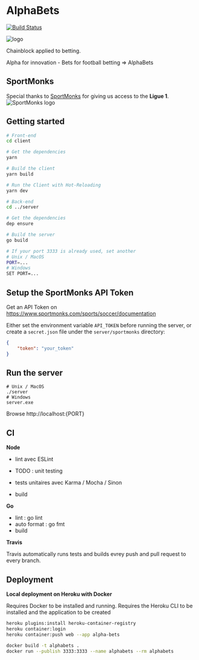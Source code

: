# AlphaBets
[![Build Status](https://travis-ci.org/tsauvajon/ws-blockchain.svg?branch=dev)](https://travis-ci.org/tsauvajon/ws-blockchain)

![logo](https://github.com/tsauvajon/ws-blockchain/blob/dev/logo-mini.png?raw=true)

Chainblock applied to betting.

Alpha for innovation - Bets for football betting => AlphaBets

## SportMonks

Special thanks to [SportMonks](https://sportmonks.com) for giving us access to the **Ligue 1**.
![SportMonks logo](https://www.sportmonks.com/images/logos/logo_black_top.png)

## Getting started

``` bash
# Front-end
cd client

# Get the dependencies
yarn

# Build the client
yarn build

# Run the Client with Hot-Reloading
yarn dev

# Back-end
cd ../server

# Get the dependencies
dep ensure

# Build the server
go build

# If your port 3333 is already used, set another
# Unix / MacOS
PORT=...
# Windows
SET PORT=...
```

## Setup the SportMonks API Token
Get an API Token on https://www.sportmonks.com/sports/soccer/documentation

Either set the environment variable `API_TOKEN` before running the server,
or create a `secret.json` file under the `server/sportmonks` directory:

``` json
{
    "token": "your_token"
}
```

## Run the server
```
# Unix / MacOS
./server
# Windows
server.exe
```

Browse http://localhost:{PORT}

## CI

**Node**
- lint avec ESLint

- TODO : unit testing
- tests unitaires avec Karma / Mocha / Sinon
- build

**Go**
- lint : go lint
- auto format : go fmt
- build

**Travis**

Travis automatically runs tests and builds evrey push and pull request to every branch.

## Deployment

**Local deployment on Heroku with Docker**

Requires Docker to be installed and running.
Requires the Heroku CLI to be installed and the application to be created

``` bash
heroku plugins:install heroku-container-registry
heroku container:login
heroku container:push web --app alpha-bets

docker build -t alphabets .
docker run --publish 3333:3333 --name alphabets --rm alphabets
```
